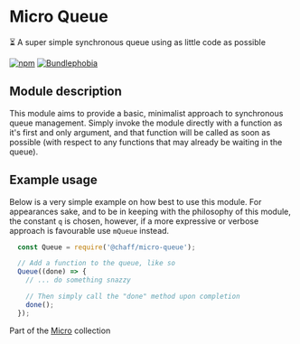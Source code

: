 # Micro Queue

⏳ A super simple synchronous queue using as little code as possible

[![npm](https://img.shields.io/npm/v/@chaff/micro-queue.svg?style=flat-square)](https://www.npmjs.com/package/@chaff/micro-queue)
[![Bundlephobia](https://img.shields.io/bundlephobia/min/@chaff/micro-queue.svg?style=flat-square)](https://bundlephobia.com/result?p=@chaff/micro-queue)

## Module description

This module aims to provide a basic, minimalist approach to synchronous queue management. Simply invoke the module directly with a function as it's first and only argument, and that function will be called as soon as possible (with respect to any functions that may already be waiting in the queue).

## Example usage

Below is a very simple example on how best to use this module. For appearances sake, and to be in keeping with the philosophy of this module, the constant `q` is chosen, however, if a more expressive or verbose approach is favourable use `mQueue` instead.

```javascript
  const Queue = require('@chaff/micro-queue');

  // Add a function to the queue, like so
  Queue((done) => {
    // ... do something snazzy

    // Then simply call the "done" method upon completion
    done();
  });
```

Part of the [Micro](https://github.com/Chaffity/micro) collection
